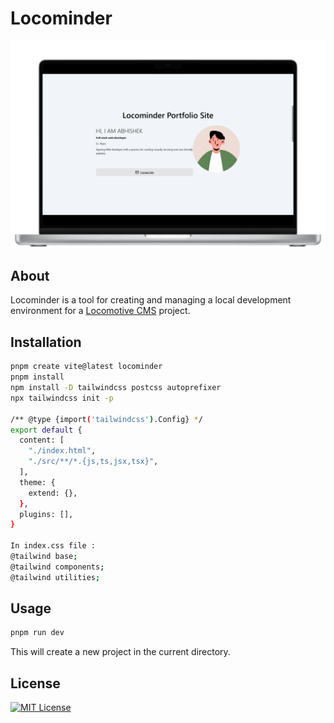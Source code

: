 # Locominder

![mockup](mockup.png)

## About

Locominder is a tool for creating and managing a local development environment for a [Locomotive CMS](https://github.com/locomotivemtl/locomotive-cms) project.

## Installation

```bash
pnpm create vite@latest locominder
pnpm install
npm install -D tailwindcss postcss autoprefixer
npx tailwindcss init -p

/** @type {import('tailwindcss').Config} */
export default {
  content: [
    "./index.html",
    "./src/**/*.{js,ts,jsx,tsx}",
  ],
  theme: {
    extend: {},
  },
  plugins: [],
}

In index.css file :
@tailwind base;
@tailwind components;
@tailwind utilities;
```

## Usage

```bash
pnpm run dev
```

This will create a new project in the current directory.

## License

[![MIT License](https://img.shields.io/badge/License-MIT-green.svg)](https://raw.githubusercontent.com/PatellAbhishekk/Portfolio/refs/heads/main/LICENSE)
